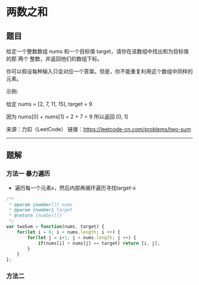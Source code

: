 # 两数之和

## 题目

给定一个整数数组 nums 和一个目标值 target，请你在该数组中找出和为目标值的那 两个 整数，并返回他们的数组下标。

你可以假设每种输入只会对应一个答案。但是，你不能重复利用这个数组中同样的元素。

示例:

给定 nums = [2, 7, 11, 15], target = 9

因为 nums[0] + nums[1] = 2 + 7 = 9
所以返回 [0, 1]

来源：力扣（LeetCode）
链接：<https://leetcode-cn.com/problems/two-sum>

---

## 题解

### 方法一 暴力遍历

- 遍历每一个元素x，然后内部再循环遍历寻找target-x

```javascript
/**
 * @param {number[]} nums
 * @param {number} target
 * @return {number[]}
 */
var twoSum = function(nums, target) {
    for(let i = 0; i < nums.length; i ++) {
        for(let j = i+1; j < nums.length; j ++) {
            if(nums[i] + nums[j] == target) return [i, j];
        }
    }
};
```

### 方法二 